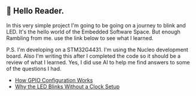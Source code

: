 ## 📖 Hello Reader.

In this very simple project I'm going to be going on a journey to blink and LED.
It's the hello world of the Embedded Software Space. But enough Rambling from me. use the link below to see what I learned.

P.S. I'm developing on a STM32G4431. I'm using the Nucleo development board. 
Also I'm writing this after I completed the code so it should be a review of what I learned.
Yes, I did use AI to help me find answers to some of the questions I had.

- [How GPIO Configuration Works](docs/gpio_setup.md)
- [Why the LED Blinks Without a Clock Setup](docs/clock_config.md)
